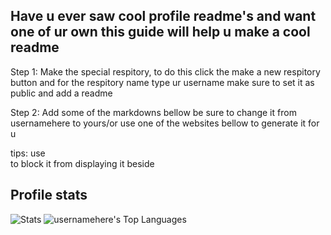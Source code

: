 ## Have u ever saw cool profile readme's and want one of ur own this guide will help u make a cool readme

Step 1: Make the special respitory, to do this click the make a new respitory button and for the respitory name type ur username
make sure to set it as public and add a readme

Step 2: Add some of the markdowns bellow be sure to change it from usernamehere to yours/or use one of the websites bellow to generate it for u

tips: use <br/> to block it from displaying it beside


## Profile stats

![Stats](https://github-readme-stats.vercel.app/api?username=usernamehere&theme=dark&show_icons=true&hide_border=true&count_private=true)
![usernamehere's Top Languages](https://github-readme-stats.vercel.app/api/top-langs/?username=usernamehere&theme=dark&show_icons=true&hide_border=true&layout=compact)
